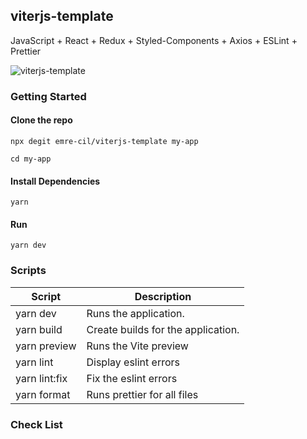 ## viterjs-template

JavaScript + React + Redux + Styled-Components + Axios + ESLint + Prettier


![viterjs-template](https://www.linkpicture.com/q/Screenshot-2022-08-24-171808.png)
### Getting Started

#### Clone the repo

```
npx degit emre-cil/viterjs-template my-app
```
```
cd my-app
```
#### Install Dependencies
```
yarn
```
#### Run
```
yarn dev
```

### Scripts

| Script        | Description                        |
| ------------- | ---------------------------------- |
| yarn dev      | Runs the application.              |
| yarn build    | Create builds for the application. |
| yarn preview  | Runs the Vite preview              |
| yarn lint     | Display eslint errors              |
| yarn lint:fix | Fix the eslint errors              |
| yarn format   | Runs prettier for all files        |

### Check List
